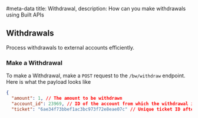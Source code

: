 #meta-data title: Withdrawal, description: How can you make withdrawals using Built APIs

## Withdrawals

Process withdrawals to external accounts efficiently.

### Make a Withdrawal

To make a Withdrawal, make a `POST` request to the `/bw/withdraw` endpoint. Here is what the payload looks like

```json
{
  "amount": 1, // The amount to be withdrawn
  "account_id": 23969, // ID of the account from which the withdrawal is being made
  "ticket": "6ae34f73bbef1ac3bc973f72e8eae07c" // Unique ticket ID after verifying your pin
```

